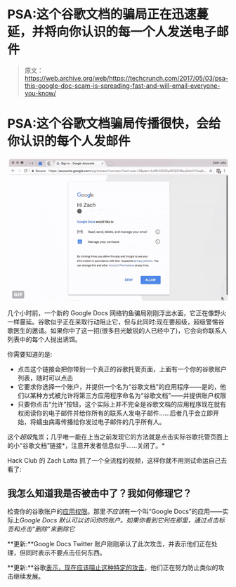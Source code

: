 # PSA:这个谷歌文档的骗局正在迅速蔓延，并将向你认识的每一个人发送电子邮件

> 原文：<https://web.archive.org/web/https://techcrunch.com/2017/05/03/psa-this-google-doc-scam-is-spreading-fast-and-will-email-everyone-you-know/>

# PSA:这个谷歌文档骗局传播很快，会给你认识的每个人发邮件

![](img/adad351271564e1cc658fe62e6891d0a.png)

几个小时前，一个新的 Google Docs 网络钓鱼骗局刚刚浮出水面，它正在像野火一样蔓延。谷歌似乎正在采取行动阻止它，但与此同时:现在要超级，超级警惕谷歌医生的邀请。如果你中了这一招(很多目光敏锐的人已经中了)，它会向你联系人列表中的每个人抛出诱饵。

你需要知道的是:

*   点击这个链接会把你带到一个真正的谷歌托管页面，上面有一个你的谷歌账户列表，随时可以点击
*   它要求你选择一个账户，并提供一个名为“谷歌文档”的应用程序——是的，他们以某种方式被允许将第三方应用程序命名为“谷歌文档”——并提供账户权限
*   只要你点击“允许”按钮，这个实际上并不完全是谷歌文档的应用程序现在就有权阅读你的电子邮件并给你所有的联系人发电子邮件……后者几乎会立即开始，将蠕虫病毒传播给你发过电子邮件的几乎所有人。

这个*超级*鬼祟；几乎唯一能在上当之前发现它的方法就是点击实际谷歌托管页面上的小“谷歌文档”链接*，注意开发者信息似乎……关闭了。*

Hack Club 的 Zach Latta 抓了一个全流程的视频，这样你就不用测试命运自己去看了:

## 我怎么知道我是否被击中了？我如何修理它？

检查你的谷歌账户的[应用权限](https://web.archive.org/web/20230123111950/https://myaccount.google.com/permissions)。那里*不应该*有一个叫“Google Docs”的应用——实际上*Google Docs 默认可以访问你的账户。如果你看到它列在那里，通过点击标签和点击“删除”来删除它*

**更新:**Google Docs Twitter 账户刚刚承认了此次攻击，并表示他们正在处理，但同时表示不要点击任何东西。

**更新:**谷歌[表示，现在应该阻止这种特定的攻击](https://web.archive.org/web/20230123111950/https://techcrunch.com/2017/05/03/heres-googles-official-statement-on-todays-fast-spreading-phishing-attack/)，他们正在努力防止类似的攻击继续发展。